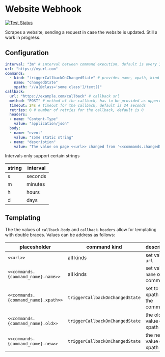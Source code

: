 # Website Webhook

[![Test Status](https://github.com/jo-hoe/website-webhook/actions/workflows/test.yml/badge.svg)](https://github.com/jo-hoe/website-webhook/actions?workflow=test)

Scrapes a website, sending a request in case the website is updated.
Still a work in progress.

## Configuration

```yaml
interval: "3m" # interval between command execution, default is every 3 minutes
url: "https://myurl.com"
commands:
  - kind: "triggerCallbackOnChangedState" # provides name, xpath, kind + old and new value for templating
    name: "changedState"
    xpath: "//a[@class='some class']/text()"
callback:
  url: "https://example.com/callback" # callback url
  method: "POST" # method of the callback, has to be provided as uppercase string
  timeout: 24s # timeout for the callback, default is 24 seconds
  retries: 0 # number of retries for the callback, default is 0
  headers:
  - name: "Content-Type"
    value: "application/json"
  body:
  - name: "event"
    value: "some static string"
  - name: "description"
    value: "The value on page <<url>> changed from '<<commands.changedState.old>>' to '<<commands.changedState.new>>'"
```

Intervals only support certain strings

|string|interval|
|---|---|
|s|seconds|
|m|minutes|
|h|hours|
|d|days|

## Templating

The the values of `callback.body` and `callback.headers` allow for templating with double braces. Values can be address as follows:

| placesholder | command kind | description |
| ----------- | ----------- | ----------- |
| `<<url>>` | all kinds | set value in `url` |
| `<<commands.{command_name}.name>>` | all kinds | set value in `name` of the command |
| `<<commands.{command_name}.xpath>>` | `triggerCallbackOnChangedState` | set to the xpath of the command |
| `<<commands.{command_name}.old>>` | `triggerCallbackOnChangedState` | the old value of the xpath |
| `<<commands.{command_name}.new>>` | `triggerCallbackOnChangedState` | the new value of the xpath |
